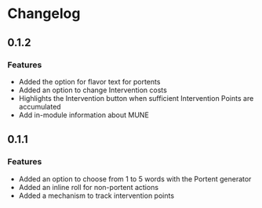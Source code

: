 # Changelog

## 0.1.2

### Features

- Added the option for flavor text for portents
- Added an option to change Intervention costs
- Highlights the Intervention button when sufficient Intervention Points are accumulated
- Add in-module information about MUNE

## 0.1.1

### Features

- Added an option to choose from 1 to 5 words with the Portent generator
- Added an inline roll for non-portent actions
- Added a mechanism to track intervention points
